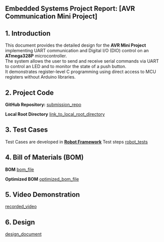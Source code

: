 ## Embedded Systems Project Report: [AVR Communication Mini Project]

## 1. Introduction
This document provides the detailed design for the **AVR Mini Project** implementing UART communication and Digital I/O (DIO) control on an **ATmega328P** microcontroller.  
The system allows the user to send and receive serial commands via UART to control an LED and to monitor the state of a push button.  
It demonstrates register-level C programming using direct access to MCU registers without Arduino libraries.

## 2. Project Code

**GitHub Repository:**
[submission_repo](https://github.com/MoSaeedHammad/coventry_egypt_embedded_systems_2024)

**Local Root Directory**
[link_to_local_root_directory](./code/)

## 3. Test Cases

Test Cases are developed in **[Robot Framework](https://robotframework.org/)** Test steps
[robot_tests](./test/assignment_test_cases.robot)

## 4. Bill of Materials (BOM)

**BOM**
[bom_file](./bom/bom.csv)

**Optimized BOM**
[optimized_bom_file](./bom/optimized_bom.csv)

## 5. Video Demonstration

[recorded_video](./video/sample_video.mp4)


## 6. Design

[design_document](./design/project_design_tpl.md)
